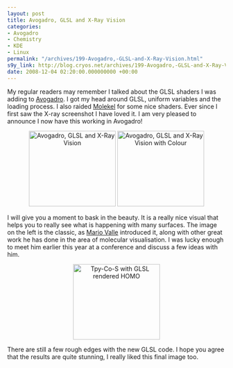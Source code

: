 ```yaml
---
layout: post
title: Avogadro, GLSL and X-Ray Vision
categories:
- Avogadro
- Chemistry
- KDE
- Linux
permalink: "/archives/199-Avogadro,-GLSL-and-X-Ray-Vision.html"
s9y_link: http://blog.cryos.net/archives/199-Avogadro,-GLSL-and-X-Ray-Vision.html
date: 2008-12-04 02:20:00.000000000 +00:00
---
```

<span>
<p>My regular readers may remember I talked about the GLSL shaders I was adding to <a href="http://avogadro.sourceforge.net/">Avogadro</a>. I got my head around GLSL, uniform variables and the loading process. I also raided <a href="http://www.bioinformatics.org/molekel/wiki/Main/Gallery">Molekel</a> for some nice shaders. Ever since I first saw the X-ray screenshot I have loved it. I am very pleased to announce I now have this working in Avogadro!</p>

<center>
<a class='serendipity_image_link' href='http://blog.cryos.net/uploads/benzene-homo-glsl-xray1.png' onclick="F1 = window.open('/uploads/benzene-homo-glsl-xray1.png','Zoom','height=610,width=697,top=230,left=501.5,toolbar=no,menubar=no,location=no,resize=1,resizable=1,scrollbars=yes'); return false;"><img width="200" height="174" src="http://blog.cryos.net/uploads/benzene-homo-glsl-xray1.serendipityThumb.png" alt="Avogadro, GLSL and X-Ray Vision" /></a>
<a class='serendipity_image_link' href='http://blog.cryos.net/uploads/benzene-homo-glsl-xray-cryos.png' onclick="F1 = window.open('/uploads/benzene-homo-glsl-xray-cryos.png','Zoom','height=610,width=697,top=230,left=501.5,toolbar=no,menubar=no,location=no,resize=1,resizable=1,scrollbars=yes'); return false;"><img width="200" height="174" src="http://blog.cryos.net/uploads/benzene-homo-glsl-xray-cryos.serendipityThumb.png" alt="Avogadro, GLSL and X-Ray Vision with Colour" /></a>
</center>

<p>I will give you a moment to bask in the beauty. It is a really nice visual that helps you to really see what is happening with many surfaces. The image on the left is the classic, as <a href="http://personal.cscs.ch/~mvalle/index.html">Mario Valle</a> introduced it, along with other great work he has done in the area of molecular visualisation. I was lucky enough to meet him earlier this year at a conference and discuss a few ideas with him.</p>

<center>
<a class='serendipity_image_link' href='http://blog.cryos.net/uploads/TpyCoS-HOMO-glsl.png' onclick="F1 = window.open('/uploads/TpyCoS-HOMO-glsl.png','Zoom','height=610,width=697,top=230,left=501.5,toolbar=no,menubar=no,location=no,resize=1,resizable=1,scrollbars=yes'); return false;"><img width="200" height="174" src="http://blog.cryos.net/uploads/TpyCoS-HOMO-glsl.serendipityThumb.png" alt="Tpy-Co-S with GLSL rendered HOMO" /></a></center>

<p>There are still a few rough edges with the new GLSL code. I hope you agree that the results are quite stunning, I really liked this final image too.</p>
</span>
